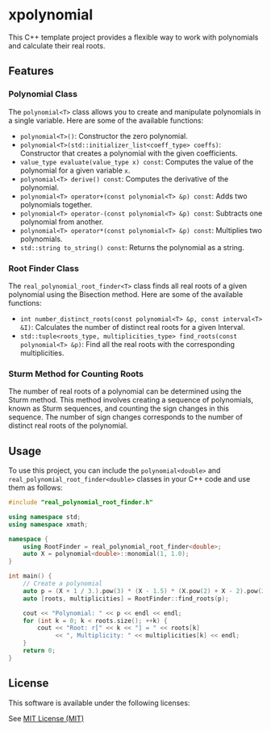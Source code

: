 # xpolynomial
This C++ template project provides a flexible way to work with polynomials and calculate their real roots.

## Features

### Polynomial Class
The `polynomial<T>` class allows you to create and manipulate polynomials in a single variable. Here are some of the available functions:

- `polynomial<T>()`: Constructor the zero polynomial.
- `polynomial<T>(std::initializer_list<coeff_type> coeffs)`: Constructor that creates a polynomial with the given coefficients.
- `value_type evaluate(value_type x) const`: Computes the value of the polynomial for a given variable `x`.
- `polynomial<T> derive() const`: Computes the derivative of the polynomial.
- `polynomial<T> operator+(const polynomial<T> &p) const`: Adds two polynomials together.
- `polynomial<T> operator-(const polynomial<T> &p) const`: Subtracts one polynomial from another.
- `polynomial<T> operator*(const polynomial<T> &p) const`: Multiplies two polynomials.
- `std::string to_string() const`: Returns the polynomial as a string.

### Root Finder Class
The `real_polynomial_root_finder<T>` class finds all real roots of a given polynomial using the Bisection method. Here are some of the available functions:

- `int number_distinct_roots(const polynomial<T> &p, const interval<T> &I)`: Calculates the number of distinct real roots for a given Interval.
- `std::tuple<roots_type, multiplicities_type> find_roots(const polynomial<T> &p)`: Find all the real roots with the corresponding multiplicities.

### Sturm Method for Counting Roots

The number of real roots of a polynomial can be determined using the Sturm method. This method involves creating a sequence of polynomials, known as Sturm sequences, and counting the sign changes in this sequence. The number of sign changes corresponds to the number of distinct real roots of the polynomial.


## Usage

To use this project, you can include the `polynomial<double>` and `real_polynomial_root_finder<double>` classes in your C++ code and use them as follows:

```cpp
#include "real_polynomial_root_finder.h"

using namespace std;
using namespace xmath;

namespace {
    using RootFinder = real_polynomial_root_finder<double>;
    auto X = polynomial<double>::monomial(1, 1.0);
}

int main() {
    // Create a polynomial
    auto p = (X + 1 / 3.).pow(3) * (X - 1.5) * (X.pow(2) + X - 2).pow(2);
    auto [roots, multiplicities] = RootFinder::find_roots(p);

    cout << "Polynomial: " << p << endl << endl;
    for (int k = 0; k < roots.size(); ++k) {
        cout << "Root: r[" << k << "] = " << roots[k]
             << ", Multiplicity: " << multiplicities[k] << endl;
    }
    return 0;
}
```

## License

This software is available under the following licenses:

See [MIT License (MIT)](LICENSE)
